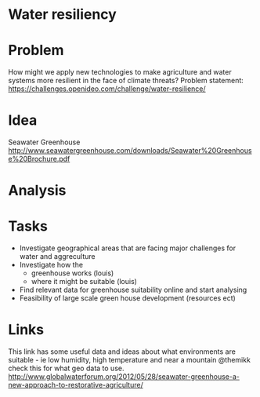 # Water resiliency

# Problem
How might we apply new technologies to make agriculture and water systems more resilient in the face of climate threats? 
Problem statement: https://challenges.openideo.com/challenge/water-resilience/

# Idea
Seawater Greenhouse
http://www.seawatergreenhouse.com/downloads/Seawater%20Greenhouse%20Brochure.pdf

# Analysis

# Tasks
- Investigate geographical areas that are facing major challenges for water and aggreculture
- Investigate how the
    - greenhouse works (louis)
    - where it might be suitable (louis)
- Find relevant data for greenhouse suitability online and start analysing
- Feasibility of large scale green house development (resources ect)

# Links

This link has some useful data and ideas about what environments are suitable - ie low humidity, high temperature and near a mountain
@themikk check this for  what geo data to use.
http://www.globalwaterforum.org/2012/05/28/seawater-greenhouse-a-new-approach-to-restorative-agriculture/ 



